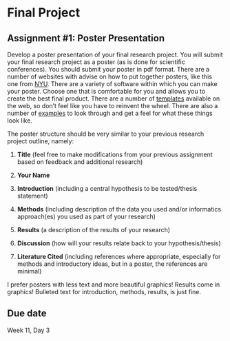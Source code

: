 # Final Project 
## Assignment #1: Poster Presentation

Develop a poster presentation of your final research project.  You will submit your final research project as a poster (as is done for scientific conferences).  You should submit your poster in pdf format.  There are a number of websites with advise on how to put together posters, like this one from [NYU](https://guides.nyu.edu/posters). There are a variety of software within which you can make your poster.  Choose one that is comfortable for you and allows you to create the best final product.  There are a number of [templates](https://www.makesigns.com/SciPosters_Templates.aspx) available on the web, so don’t feel like you have to reinvent the wheel.  There are also a number of [examples](https://www.craftofscientificposters.com/) to look through and get a feel for what these things look like.

The poster structure should be very similar to your previous research project outline, namely:

1. **Title** (feel free to make modifications from your previous assignment based on feedback and additional research)

2. **Your Name**

3. **Introduction** (including a central hypothesis to be tested/thesis statement)

4. **Methods** (including description of the data you used and/or informatics approach(es) you used as part of your research)

5. **Results** (a description of the results of your research)

6. **Discussion** (how will your results relate back to your hypothesis/thesis)

7. **Literature Cited** (including references where appropriate, especially for methods and introductory ideas, but in a poster, the references are minimal)

I prefer posters with less text and more beautiful graphics!  Results come in graphics!  Bulleted text for introduction, methods, results, is just fine.


## Due date
Week 11, Day 3
